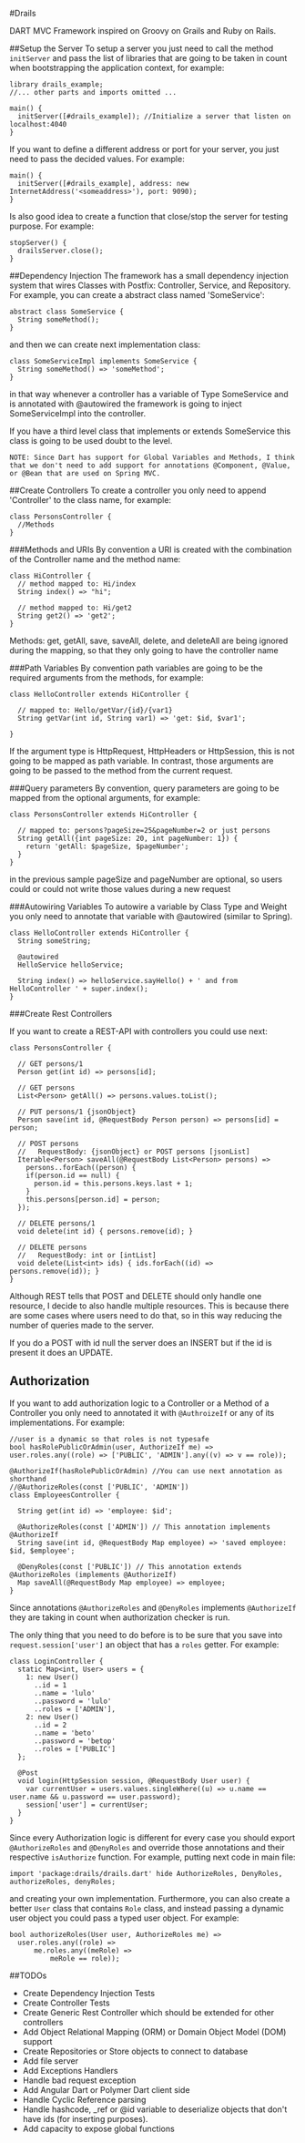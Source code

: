 #Drails

DART MVC Framework inspired on Groovy on Grails and Ruby on Rails.

##Setup the Server
To setup a server you just need to call the method `initServer` and pass the list of libraries that are going to be taken in count when bootstrapping the application context, for example:

    library drails_example;
    //... other parts and imports omitted ...
    
    main() {
      initServer([#drails_example]); //Initialize a server that listen on localhost:4040
    }

If you want to define a different address or port for your server, you just need to pass the decided values. For example:

    main() {
      initServer([#drails_example], address: new InternetAddress('<someaddress>'), port: 9090);
    }
    
Is also good idea to create a function that close/stop the server for testing purpose. For example:

    stopServer() {
      drailsServer.close();
    }

##Dependency Injection
The framework has a small dependency injection system that wires Classes with Postfix: Controller, Service, and Repository. For example, you can create a abstract class named 'SomeService':

    abstract class SomeService {
      String someMethod();
    }
    
and then we can create next implementation class:

    class SomeServiceImpl implements SomeService {
      String someMethod() => 'someMethod';
    }
    
in that way whenever a controller has a variable of Type SomeService and is annotated with @autowired the framework is going to inject SomeServiceImpl into the controller.

If you have a third level class that implements or extends SomeService this class is going to be used doubt to the level.

```
NOTE: Since Dart has support for Global Variables and Methods, I think that we don't need to add support for annotations @Component, @Value, or @Bean that are used on Spring MVC.
```

##Create Controllers
To create a controller you only need to append 'Controller' to the class name, for example:

    class PersonsController {
      //Methods
    }
    
###Methods and URIs
By convention a URI is created with the combination of the Controller name and the method name:

    class HiController {
      // method mapped to: Hi/index
      String index() => "hi";
      
      // method mapped to: Hi/get2
      String get2() => 'get2';
    }

Methods: get, getAll, save, saveAll, delete, and deleteAll are being ignored during the mapping, so that they only going to have the controller name

###Path Variables
By convention path variables are going to be the required arguments from the methods, for example:

    class HelloController extends HiController {
    
      // mapped to: Hello/getVar/{id}/{var1}  
      String getVar(int id, String var1) => 'get: $id, $var1';
      
    }

If the argument type is HttpRequest, HttpHeaders or HttpSession, this is not going to be mapped as path variable. In contrast, those arguments are going to be passed to the method from the current request.

###Query parameters
By convention, query parameters are going to be mapped from the optional arguments, for example:

    class PersonsController extends HiController {
      
      // mapped to: persons?pageSize=25&pageNumber=2 or just persons
      String getAll({int pageSize: 20, int pageNumber: 1}) {
        return 'getAll: $pageSize, $pageNumber';
      }
    }

in the previous sample pageSize and pageNumber are optional, so users could or could not write those values during a new request
    
###Autowiring Variables
To autowire a variable by Class Type and Weight you only need to annotate that variable with @autowired (similar to Spring).

    class HelloController extends HiController {
      String someString;
      
      @autowired
      HelloService helloService;
      
      String index() => helloService.sayHello() + ' and from HelloController ' + super.index();
    }

###Create Rest Controllers

If you want to create a REST-API with controllers you could use next:
 
    class PersonsController {
    
      // GET persons/1
      Person get(int id) => persons[id];
  
      // GET persons
      List<Person> getAll() => persons.values.toList();
  
      // PUT persons/1 {jsonObject}
      Person save(int id, @RequestBody Person person) => persons[id] = person;
  
      // POST persons 
      //   RequestBody: {jsonObject} or POST persons [jsonList]
      Iterable<Person> saveAll(@RequestBody List<Person> persons) => 
        persons..forEach((person) {
        if(person.id == null) {
          person.id = this.persons.keys.last + 1;
        }
        this.persons[person.id] = person;
      });
  
      // DELETE persons/1
      void delete(int id) { persons.remove(id); }
      
      // DELETE persons 
      //   RequestBody: int or [intList]
      void delete(List<int> ids) { ids.forEach((id) => persons.remove(id)); }
    }
    
Although REST tells that POST and DELETE should only handle one resource, I decide to also handle multiple resources. This is because there are some cases where users need to do that, so in this way reducing the number of queries made to the server.

If you do a POST with id null the server does an INSERT but if the id is present it does an UPDATE.

## Authorization

If you want to add authorization logic to a Controller or a Method of a Controller you only need to annotated it with `@AuthroizeIf` or any of its implementations. For example:
    
    //user is a dynamic so that roles is not typesafe
    bool hasRolePublicOrAdmin(user, AuthorizeIf me) => user.roles.any((role) => ['PUBLIC', 'ADMIN'].any((v) => v == role));
    
    @AuthorizeIf(hasRolePublicOrAdmin) //You can use next annotation as shorthand
    //@AuthorizeRoles(const ['PUBLIC', 'ADMIN'])
    class EmployeesController {
    
      String get(int id) => 'employee: $id';
      
      @AuthorizeRoles(const ['ADMIN']) // This annotation implements @AuthorizeIf
      String save(int id, @RequestBody Map employee) => 'saved employee: $id, $employee';
      
      @DenyRoles(const ['PUBLIC']) // This annotation extends @AuthorizeRoles (implements @AuthorizeIf)
      Map saveAll(@RequestBody Map employee) => employee;
    }

Since annotations `@AuthorizeRoles` and `@DenyRoles` implements `@AuthorizeIf` they are taking in count when authorization checker is run.

The only thing that you need to do before is to be sure that you save into `request.session['user']` an object that has a `roles` getter. For example:

    class LoginController {
      static Map<int, User> users = {
        1: new User()
          ..id = 1
          ..name = 'lulo'
          ..password = 'lulo'
          ..roles = ['ADMIN'],
        2: new User()
          ..id = 2
          ..name = 'beto'
          ..password = 'betop'
          ..roles = ['PUBLIC']
      };
      
      @Post
      void login(HttpSession session, @RequestBody User user) {
        var currentUser = users.values.singleWhere((u) => u.name == user.name && u.password == user.password);
        session['user'] = currentUser; 
      }
    }

Since every Authorization logic is different for every case you should export `@AuthorizeRoles` and `@DenyRoles` and override those annotations and their respective `isAuthorize` function. For example, putting next code in main file:

    import 'package:drails/drails.dart' hide AuthorizeRoles, DenyRoles, authorizeRoles, denyRoles;

and creating your own implementation. Furthermore, you can also create a better `User` class that contains `Role` class, and instead passing a dynamic user object you could pass a typed user object. For example:

    bool authorizeRoles(User user, AuthorizeRoles me) => 
      user.roles.any((role) => 
          me.roles.any((meRole) => 
              meRole == role));

##TODOs

* Create Dependency Injection Tests
* Create Controller Tests
* Create Generic Rest Controller which should be extended for other controllers
* Add Object Relational Mapping (ORM) or Domain Object Model (DOM) support
* Create Repositories or Store objects to connect to database
* Add file server
* Add Exceptions Handlers
* Handle bad request exception
* Add Angular Dart or Polymer Dart client side
* Handle Cyclic Reference parsing
* Handle hashcode, _ref or @id variable to deserialize objects that don't have ids (for inserting purposes).
* Add capacity to expose global functions
 